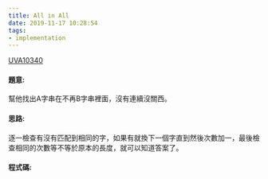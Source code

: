 ```yaml
---
title: All in All
date: 2019-11-17 10:28:54
tags:
- implementation
---
```

[UVA10340](https://onlinejudge.org/external/103/10340.pdf)
<!-- more -->

#### 題意:
幫他找出A字串在不再B字串裡面，沒有連續沒關西。

#### 思路:
逐一檢查有沒有匹配到相同的字，如果有就換下一個字直到然後次數加一，最後檢查相同的次數等不等於原本的長度，就可以知道答案了。

#### 程式碼:
<script src="https://gist.github.com/Daviswww/8f601b9d5c30cf3a6bd30a1c93650b31.js"></script>